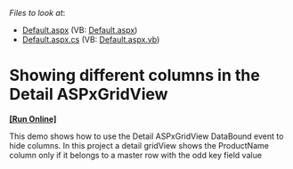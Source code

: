 <!-- default file list -->
*Files to look at*:

* [Default.aspx](./CS/WebSite/Default.aspx) (VB: [Default.aspx](./VB/WebSite/Default.aspx))
* [Default.aspx.cs](./CS/WebSite/Default.aspx.cs) (VB: [Default.aspx.vb](./VB/WebSite/Default.aspx.vb))
<!-- default file list end -->
# Showing different columns in the Detail ASPxGridView
<!-- run online -->
**[[Run Online]](https://codecentral.devexpress.com/e88)**
<!-- run online end -->


<p>This demo shows how to use the Detail ASPxGridView DataBound event to hide columns.  In this project a detail gridView shows the ProductName column only if it belongs to a master row with the odd key field value</p>

<br/>


